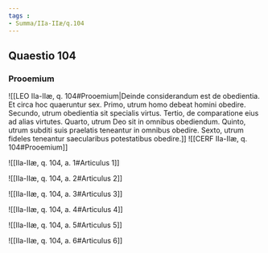 ```yaml
---
tags : 
- Summa/IIa-IIæ/q.104
---
```


## Quaestio 104

### Prooemium

![[LEO IIa-IIæ, q. 104#Prooemium|Deinde considerandum est de obedientia. Et circa hoc quaeruntur sex. Primo, utrum homo debeat homini obedire. Secundo, utrum obedientia sit specialis virtus. Tertio, de comparatione eius ad alias virtutes. Quarto, utrum Deo sit in omnibus obediendum. Quinto, utrum subditi suis praelatis teneantur in omnibus obedire. Sexto, utrum fideles teneantur saecularibus potestatibus obedire.]]
![[CERF IIa-IIæ, q. 104#Prooemium]]

![[IIa-IIæ, q. 104, a. 1#Articulus 1]]

![[IIa-IIæ, q. 104, a. 2#Articulus 2]]

![[IIa-IIæ, q. 104, a. 3#Articulus 3]]

![[IIa-IIæ, q. 104, a. 4#Articulus 4]]

![[IIa-IIæ, q. 104, a. 5#Articulus 5]]

![[IIa-IIæ, q. 104, a. 6#Articulus 6]]

